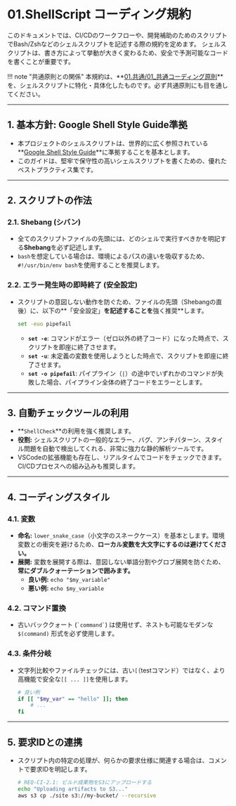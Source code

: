 # 01.ShellScript コーディング規約

このドキュメントでは、CI/CDのワークフローや、開発補助のためのスクリプトでBash/Zshなどのシェルスクリプトを記述する際の規約を定めます。
シェルスクリプトは、書き方によって挙動が大きく変わるため、安全で予測可能なコードを書くことが重要です。

!!! note "共通原則との関係"
    本規約は、**[01.共通/01_共通コーディング原則](../../01_共通/01_共通コーディング原則.md)**を、シェルスクリプトに特化・具体化したものです。必ず共通原則にも目を通してください。

---

## 1. 基本方針: Google Shell Style Guide準拠

*   本プロジェクトのシェルスクリプトは、世界的に広く参照されている**[Google Shell Style Guide](https://google.github.io/styleguide/shellguide.html)**に準拠することを基本とします。
*   このガイドは、堅牢で保守性の高いシェルスクリプトを書くための、優れたベストプラクティス集です。

---

## 2. スクリプトの作法

### 2.1. Shebang (シバン)
*   全てのスクリプトファイルの先頭には、どのシェルで実行すべきかを明記する**Shebang**を必ず記述します。
*   `bash`を想定している場合は、環境によるパスの違いを吸収するため、`#!/usr/bin/env bash`を使用することを推奨します。

### 2.2. エラー発生時の即時終了 (安全設定)
*   スクリプトの意図しない動作を防ぐため、ファイルの先頭（Shebangの直後）に、以下の**「安全設定」**を記述することを**強く推奨**します。

    ```bash
    set -euo pipefail
    ```
    *   **`set -e`**: コマンドがエラー（ゼロ以外の終了コード）になった時点で、スクリプトを即座に終了させます。
    *   **`set -u`**: 未定義の変数を使用しようとした時点で、スクリプトを即座に終了させます。
    *   **`set -o pipefail`**: パイプライン（`|`）の途中でいずれかのコマンドが失敗した場合、パイプライン全体の終了コードをエラーとします。

---

## 3. 自動チェックツールの利用

*   **`ShellCheck`**の利用を強く推奨します。
*   **役割:** シェルスクリプトの一般的なエラー、バグ、アンチパターン、スタイル問題を自動で検出してくれる、非常に強力な静的解析ツールです。
*   VSCodeの拡張機能も存在し、リアルタイムでコードをチェックできます。CI/CDプロセスへの組み込みも推奨します。

---

## 4. コーディングスタイル

### 4.1. 変数
*   **命名:** `lower_snake_case`（小文字のスネークケース）を基本とします。環境変数との衝突を避けるため、**ローカル変数を大文字にするのは避けてください。**
*   **展開:** 変数を展開する際は、意図しない単語分割やグロブ展開を防ぐため、**常にダブルクォーテーションで囲みます。**
    *   **良い例:** `echo "$my_variable"`
    *   **悪い例:** `echo $my_variable`

### 4.2. コマンド置換
*   古いバッククォート (`` `command` ``) は使用せず、ネストも可能なモダンな `$(command)` 形式を必ず使用します。

### 4.3. 条件分岐
*   文字列比較やファイルチェックには、古い`[`（testコマンド）ではなく、より高機能で安全な`[[ ... ]]`を使用します。

    ```bash
    # 良い例
    if [[ "$my_var" == "hello" ]]; then
        # ...
    fi
    ```

---

## 5. 要求IDとの連携

*   スクリプト内の特定の処理が、何らかの要求仕様に関連する場合は、コメントで要求IDを明記します。

    ```bash
    # REQ-CI-2.1: ビルド成果物をS3にアップロードする
    echo "Uploading artifacts to S3..."
    aws s3 cp ./site s3://my-bucket/ --recursive
    ```
